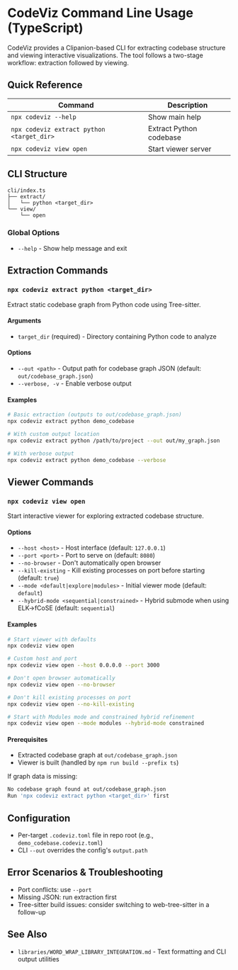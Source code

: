 # CodeViz Command Line Usage (TypeScript)

CodeViz provides a Clipanion-based CLI for extracting codebase structure and viewing interactive visualizations. The tool follows a two-stage workflow: extraction followed by viewing.

## Quick Reference

| Command | Description |
|---------|-------------|
| `npx codeviz --help` | Show main help |
| `npx codeviz extract python <target_dir>` | Extract Python codebase |
| `npx codeviz view open` | Start viewer server |

## CLI Structure

```
cli/index.ts
├── extract/
│   └── python <target_dir>
└── view/
    └── open
```

### Global Options

- `--help` - Show help message and exit

## Extraction Commands

### `npx codeviz extract python <target_dir>`

Extract static codebase graph from Python code using Tree-sitter.

#### Arguments

- `target_dir` (required) - Directory containing Python code to analyze

#### Options

- `--out <path>` - Output path for codebase graph JSON (default: `out/codebase_graph.json`)
- `--verbose, -v` - Enable verbose output

#### Examples

```bash
# Basic extraction (outputs to out/codebase_graph.json)
npx codeviz extract python demo_codebase

# With custom output location
npx codeviz extract python /path/to/project --out out/my_graph.json

# With verbose output
npx codeviz extract python demo_codebase --verbose
```

## Viewer Commands

### `npx codeviz view open`

Start interactive viewer for exploring extracted codebase structure.

#### Options

- `--host <host>` - Host interface (default: `127.0.0.1`)
- `--port <port>` - Port to serve on (default: `8080`)
- `--no-browser` - Don't automatically open browser
- `--kill-existing` - Kill existing processes on port before starting (default: `true`)
- `--mode <default|explore|modules>` - Initial viewer mode (default: `default`)
- `--hybrid-mode <sequential|constrained>` - Hybrid submode when using ELK→fCoSE (default: `sequential`)

#### Examples

```bash
# Start viewer with defaults
npx codeviz view open

# Custom host and port
npx codeviz view open --host 0.0.0.0 --port 3000

# Don't open browser automatically
npx codeviz view open --no-browser

# Don't kill existing processes on port
npx codeviz view open --no-kill-existing

# Start with Modules mode and constrained hybrid refinement
npx codeviz view open --mode modules --hybrid-mode constrained
```

#### Prerequisites

- Extracted codebase graph at `out/codebase_graph.json`
- Viewer is built (handled by `npm run build --prefix ts`)

If graph data is missing:
```bash
No codebase graph found at out/codebase_graph.json
Run 'npx codeviz extract python <target_dir>' first
```

## Configuration

- Per-target `.codeviz.toml` file in repo root (e.g., `demo_codebase.codeviz.toml`)
- CLI `--out` overrides the config's `output.path`

## Error Scenarios & Troubleshooting

- Port conflicts: use `--port`
- Missing JSON: run extraction first
- Tree-sitter build issues: consider switching to web-tree-sitter in a follow-up

## See Also

- `libraries/WORD_WRAP_LIBRARY_INTEGRATION.md` - Text formatting and CLI output utilities